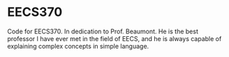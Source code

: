 # EECS370
Code for EECS370. In dedication to Prof. Beaumont. He is the best professor I have ever met in the field of EECS, and he is always capable of explaining complex concepts in simple language.
